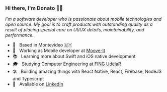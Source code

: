 ### Hi there, I'm Donato 👋🏻

*I'm a software developer who is passionate about mobile technologies and open source. My goal is to craft products with outstanding quality as a result of placing special care on UI/UX details, maintainability, and performance.*

- 📍 &nbsp; Based in Montevideo 🇺🇾 
- 💼 &nbsp; Working as Mobile developer at [Moove-It](https://moove-it.com/)
- 📚 &nbsp; Learning more about Swift and iOS native development
- 🎓 &nbsp; Studying Computer Engineering at [FING UdelaR](https://www.fing.edu.uy/)
- 🛠 &nbsp; Building amazing things with React Native, React, Firebase, NodeJS and Typescript
- 🔗 &nbsp; Avaliable on [LinkedIn](https://www.linkedin.com/in/donatoaguirre24)
